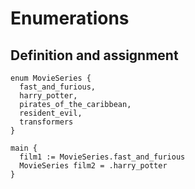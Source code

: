 # Enumerations

## Definition and assignment
```the
enum MovieSeries {
  fast_and_furious,
  harry_potter,
  pirates_of_the_caribbean,
  resident_evil,
  transformers
}

main {
  film1 := MovieSeries.fast_and_furious
  MovieSeries film2 = .harry_potter
}
```
